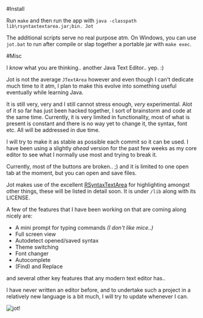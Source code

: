 #Install

Run `make` and then run the app with `java -classpath lib\rsyntaxtextarea.jar;bin. Jot`

The additional scripts serve no real purpose atm. On Windows, you can use `jot.bat` to run after compile or slap together a portable jar with `make exec`.


#Misc

I *know* what you are thinking.. another Java Text Editor.. yep. :)

Jot is not the average `JTextArea` however and even though I can't dedicate much time to it atm, I plan to make this evolve into something useful eventually while learning Java.

It is still very, very and I still cannot stress enough, *very* experimental.
Alot of it so far has just been hacked together, I sort of brainstorm and code at the same time.
Currently, it is very limited in functionality, most of what is present is constant and there is no way yet to change it,
the syntax, font etc. All will be addressed in due time.

I will try to make it as stable as possible each commit so it can be used.
I have been using a slightly *ahead* version for the past few weeks as my core editor to see what I normally use most and trying to break it.

Currently, most of the buttons are broken.. ;) and it is limited to one open tab at the moment, but you can open and save files.

Jot makes use of the excellent [RSyntaxTextArea](http://fifesoft.com/rsyntaxtextarea/) for highlighting amongst other things, these will be listed in detail soon.
It is under `/lib` along with its LICENSE.

A few of the features that I have been working on that are coming along nicely are:
- A mini prompt for typing commands *(I don't like mice..)*
- Full screen view
- Autodetect opened/saved syntax
- Theme switching
- Font changer
- Autocomplete
- (Find) and Replace

and several other key features that any modern text editor has..

I have never written an editor before, and to undertake such a project in a relatively new language is a bit much, I will try to update whenever I can.

![jot!](http://f.cl.ly/items/1y430J3E3T2T243E3705/jotgui.png)
